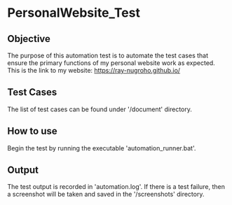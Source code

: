 # PersonalWebsite_Test

## Objective
The purpose of this automation test is to automate the test cases that ensure the primary functions of my personal website work as expected.
This is the link to my website: https://ray-nugroho.github.io/

## Test Cases
The list of test cases can be found under '/document' directory. 

## How to use
Begin the test by running the executable 'automation_runner.bat'.

## Output
The test output is recorded in 'automation.log'. 
If there is a test failure, then a screenshot will be taken and saved in the '/screenshots' directory.

